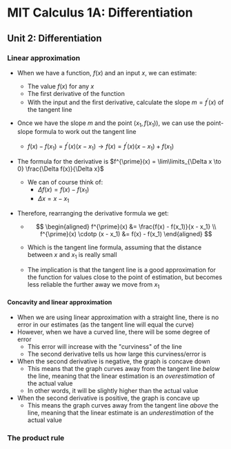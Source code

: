 # MIT Calculus 1A: Differentiation

## Unit 2: Differentiation

### Linear approximation

* When we have a function, $f(x)$ and an input $x$, we can estimate:

  * The value $f(x)$ for any $x$
  * The first derivative of the function
  * With the input and the first derivative, calculate the slope $m = f^{\prime}(x)$ of the tangent line

* Once we have the slope $m$ and the point $(x_1, f(x_1))$, we can use the point-slope formula to work out the tangent line

  * $f(x) - f(x_1) = f^{\prime}(x)(x - x_1) \to f(x) = f^{\prime}(x)(x - x_1) + f(x_1)$

* The formula for the derivative is $f^{\prime}(x) = \lim\limits_{\Delta x \to 0} \frac{\Delta f(x)}{\Delta x}$

  * We can of course think of:
    * $\Delta f(x) = f(x) - f(x_1)$
    * $\Delta x = x - x_1$

* Therefore, rearranging the derivative formula we get:

  * $$
    \begin{aligned}
    f^{\prime}(x) &= \frac{f(x) - f(x_1)}{x - x_1} \\
    f^{\prime}(x) \cdotp (x - x_1) &= f(x) - f(x_1)
    \end{aligned}
    $$

  * Which is the tangent line formula, assuming that the distance between $x$ and $x_1$ is really small

  * The implication is that the tangent line is a good approximation for the function for values close to the point of estimation, but becomes less reliable the further away we move from $x_1$

#### Concavity and linear approximation

* When we are using linear approximation with a straight line, there is no error in our estimates (as the tangent line will equal the curve)
* However, when we have a curved line, there will be some degree of error
  * This error will increase with the "curviness" of the line
  * The second derivative tells us how large this curviness/error is
* When the second derivative is negative, the graph is concave down
  * This means that the graph curves away from the tangent line _below_ the line, meaning that the linear estimation is an _overestimation_ of the actual value
  * In other words, it will be slightly higher than the actual value
* When the second derivative is positive, the graph is concave up
  * This means the graph curves away from the tangent line _above_ the line, meaning that the linear estimate is an _underestimation_ of the actual value

### The product rule

